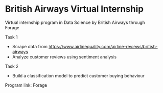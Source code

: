 # British Airways Virtual Internship
Virtual internship program in Data Science by British Airways through Forage

Task 1
- Scrape data from https://www.airlinequality.com/airline-reviews/british-airways
- Analyze customer reviews using sentiment analysis

Task 2
- Build a classification model to predict customer buying behaviour

Program link: Forage
